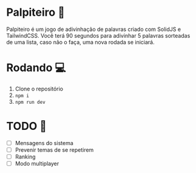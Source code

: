 # Palpiteiro 💬

Palpiteiro é um jogo de adivinhação de palavras criado com SolidJS e TailwindCSS. Você terá 90 segundos para adivinhar 5 palavras sorteadas de uma lista, caso não o faça, uma nova rodada se iniciará.

# Rodando 💻
1. Clone o repositório
2. ```npm i```
3. ```npm run dev```

# TODO 📜
- [ ] Mensagens do sistema
- [ ] Prevenir temas de se repetirem
- [ ] Ranking
- [ ] Modo multiplayer